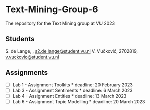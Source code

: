 # Text-Mining-Group-6
The repository for the Text Mining group at VU 2023

## Students

S. de Lange, , s2.de.lange@student.vu.nl
V. Vučković, 2702819, v.vuckovic@student.vu.nl

## Assignments

- [ ] Lab 1 - Assignment Toolkits
		* deadline: 20 February 2023
- [ ] Lab 3 - Assignment Sentiments
		* deadline: 6 March 2023
- [ ] Lab 4 - Assignment Entities
		* deadline: 13 March 2023
- [ ] Lab 6 - Assignment Topic Modelling
		* deadline: 20 March 2023